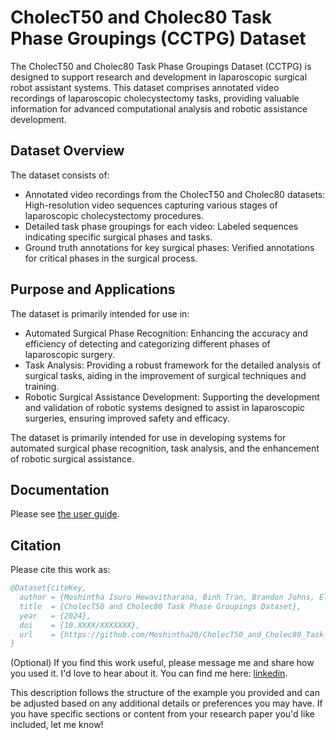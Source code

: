# CholecT50 and Cholec80 Task Phase Groupings (CCTPG) Dataset

The CholecT50 and Cholec80 Task Phase Groupings Dataset (CCTPG) is designed to support research and development in laparoscopic surgical robot assistant systems. This dataset comprises annotated video recordings of laparoscopic cholecystectomy tasks, providing valuable information for advanced computational analysis and robotic assistance development.

## Dataset Overview
The dataset consists of:

 - Annotated video recordings from the CholecT50 and Cholec80 datasets: High-resolution video sequences capturing various stages of laparoscopic cholecystectomy procedures.
 - Detailed task phase groupings for each video: Labeled sequences indicating specific surgical phases and tasks.
 - Ground truth annotations for key surgical phases: Verified annotations for critical phases in the surgical process.
## Purpose and Applications
The dataset is primarily intended for use in:

 - Automated Surgical Phase Recognition: Enhancing the accuracy and efficiency of detecting and categorizing different phases of laparoscopic surgery.
 - Task Analysis: Providing a robust framework for the detailed analysis of surgical tasks, aiding in the improvement of surgical techniques and training.
 - Robotic Surgical Assistance Development: Supporting the development and validation of robotic systems designed to assist in laparoscopic surgeries, ensuring improved safety and efficacy.

The dataset is primarily intended for use in developing systems for automated surgical phase recognition, task analysis, and the enhancement of robotic surgical assistance.

## Documentation
Please see [the user guide](./UserGuide.pdf).

## Citation
Please cite this work as:
```bibtex
@Dataset{citeKey,
  author = {Moshintha Isuru Hewavitharana, Binh Tran, Brandon Johns, Elahe Abdi},
  title  = {CholecT50 and Cholec80 Task Phase Groupings Dataset},
  year   = {2024},
  doi    = {10.XXXX/XXXXXXX},
  url    = {https://github.com/Moshintha20/CholecT50_and_Cholec80_Task_Phase_Groupings_Dataset},
}
```
<!-- This is a comment and will not be displayed in the rendered README file 
This work is a companion to [our publication](https://doi.org/10.XXXX/XXXXXXXXX):
```bibtex
@Article{citeKey,
  author  = {Moshintha, Author Name},
  journal = {Journal Name},
  title   = {Title of the Publication Related to the Dataset},
  year    = {2024},
  issn    = {XXXX-XXXX},
  pages   = {XXXXXX},
  volume  = {XX},
  doi     = {10.XXXX/XXXXXXXXX},
}
```
-->

(Optional) If you find this work useful, please message me and share how you used it. I'd love to hear about it. 
You can find me here: [linkedin](https://www.linkedin.com/in/moshintha-hewavitharana/).

This description follows the structure of the example you provided and can be adjusted based on any additional details or preferences you may have. If you have specific sections or content from your research paper you'd like included, let me know!
